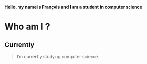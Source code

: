 **Hello, my name is François and I am a student in computer science**

# Who am I ?
## Currently
> I'm currently studying computer science. 
